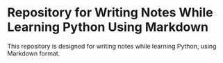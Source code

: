 # Repository for Writing Notes While Learning Python Using Markdown

This repository is designed for writing notes while learning Python, using Markdown format.
